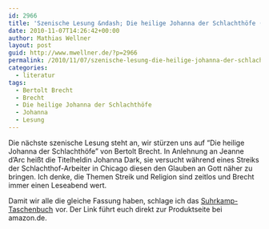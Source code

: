 ```yaml
---
id: 2966
title: 'Szenische Lesung &ndash; Die heilige Johanna der Schlachthöfe (Bertolt Brecht)'
date: 2010-11-07T14:26:42+00:00
author: Mathias Wellner
layout: post
guid: http://www.mwellner.de/?p=2966
permalink: /2010/11/07/szenische-lesung-die-heilige-johanna-der-schlachthofe-bertolt-brecht/
categories:
  - literatur
tags:
  - Bertolt Brecht
  - Brecht
  - Die heilige Johanna der Schlachthöfe
  - Johanna
  - Lesung
---
```

Die nächste szenische Lesung steht an, wir stürzen uns auf &#8220;Die heilige Johanna der Schlachthöfe&#8221; von Bertolt Brecht. In Anlehnung an Jeanne d&#8217;Arc heißt die Titelheldin Johanna Dark, sie versucht während eines Streiks der Schlachthof-Arbeiter in Chicago diesen den Glauben an Gott näher zu bringen. Ich denke, die Themen Streik und Religion sind zeitlos und Brecht immer einen Leseabend wert. 

Damit wir alle die gleiche Fassung haben, schlage ich das [Suhrkamp-Taschenbuch](http://www.amazon.de/gp/product/3518101137?ie=UTF8&tag=mathiaswellne-21&linkCode=as2&camp=1638&creative=6742&creativeASIN=3518101137) <img src="http://www.assoc-amazon.de/e/ir?t=mathiaswellne-21&#038;l=as2&#038;o=3&#038;a=3518101137" width="1" height="1" border="0" alt="" style="border:none !important; margin:0px !important;" />vor. Der Link führt euch direkt zur Produktseite bei amazon.de.